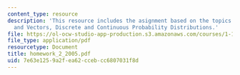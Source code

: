 ```yaml
---
content_type: resource
description: 'This resource includes the asignment based on the topics: Random Variables
  and Vectors, Discrete and Continuous Probability Distributions.'
file: https://ol-ocw-studio-app-production.s3.amazonaws.com/courses/1-151-probability-and-statistics-in-engineering-spring-2005/7e63e1259a2fea62ccebcc6807031f8d_homework_2_2005.pdf
file_type: application/pdf
resourcetype: Document
title: homework_2_2005.pdf
uid: 7e63e125-9a2f-ea62-cceb-cc6807031f8d
---
```

